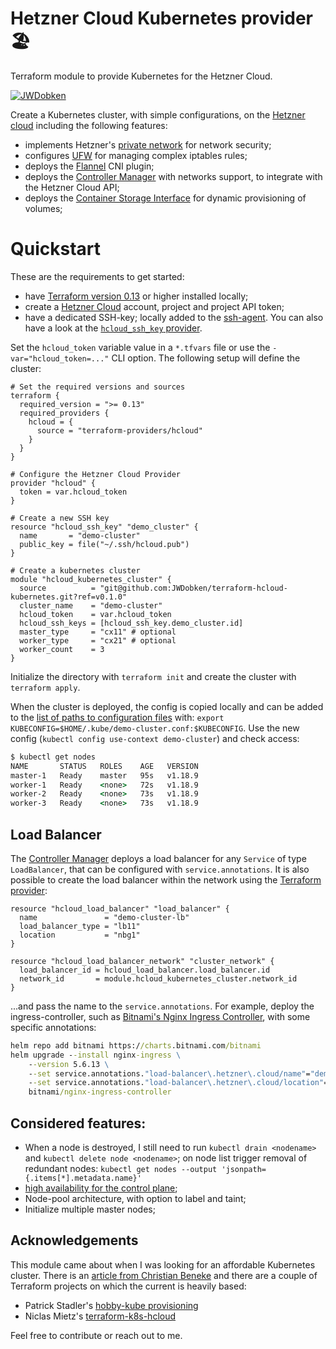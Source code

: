 Hetzner Cloud Kubernetes provider 🏖️
==================

Terraform module to provide Kubernetes for the Hetzner Cloud.

[![JWDobken](https://circleci.com/gh/JWDobken/terraform-hcloud-kubernetes.svg?style=shield)](https://app.circleci.com/pipelines/github/JWDobken/terraform-hcloud-kubernetes?branch=main)

Create a Kubernetes cluster, with simple configurations, on the [Hetzner cloud](https://registry.terraform.io/providers/hetznercloud/hcloud/latest/docs) including the following features:

- implements Hetzner's [private network](https://community.hetzner.com/tutorials/hcloud-networks-basic) for network security;
- configures [UFW](https://help.ubuntu.com/community/UFW) for managing complex iptables rules;
- deploys the [Flannel](https://github.com/coreos/flannel) CNI plugin;
- deploys the [Controller Manager](https://github.com/hetznercloud/hcloud-cloud-controller-manager) with networks support, to integrate with the Hetzner Cloud API;
- deploys the [Container Storage Interface](https://github.com/hetznercloud/csi-driver) for dynamic provisioning of volumes;

# Quickstart

These are the requirements to get started:

- have [Terraform version 0.13](https://learn.hashicorp.com/tutorials/terraform/install-cli) or higher installed locally;
- create a [Hetzner Cloud](https://www.hetzner.com/cloud) account, project and project API token;
- have a dedicated SSH-key; locally added to the [ssh-agent](https://docs.github.com/en/free-pro-team@latest/github/authenticating-to-github/generating-a-new-ssh-key-and-adding-it-to-the-ssh-agent). You can also have a look at the [`hcloud_ssh_key` provider](https://registry.terraform.io/providers/hetznercloud/hcloud/latest/docs/resources/ssh_key).


Set the `hcloud_token` variable value in a `*.tfvars` file or use the `-var="hcloud_token=..."` CLI option. The following setup will define the cluster:

```hcl
# Set the required versions and sources
terraform {
  required_version = ">= 0.13"
  required_providers {
    hcloud = {
      source = "terraform-providers/hcloud"
    }
  }
}

# Configure the Hetzner Cloud Provider
provider "hcloud" {
  token = var.hcloud_token
}

# Create a new SSH key
resource "hcloud_ssh_key" "demo_cluster" {
  name       = "demo-cluster"
  public_key = file("~/.ssh/hcloud.pub")
}

# Create a kubernetes cluster
module "hcloud_kubernetes_cluster" {
  source          = "git@github.com:JWDobken/terraform-hcloud-kubernetes.git?ref=v0.1.0"
  cluster_name    = "demo-cluster"
  hcloud_token    = var.hcloud_token
  hcloud_ssh_keys = [hcloud_ssh_key.demo_cluster.id]
  master_type     = "cx11" # optional
  worker_type     = "cx21" # optional
  worker_count    = 3
}

```

Initialize the directory with `terraform init` and create the cluster with `terraform apply`.

When the cluster is deployed, the config is copied locally and can be added to the [list of paths to configuration files](https://kubernetes.io/docs/tasks/access-application-cluster/configure-access-multiple-clusters/#create-a-second-configuration-file) with: `export KUBECONFIG=$HOME/.kube/demo-cluster.conf:$KUBECONFIG`. Use the new config (`kubectl config use-context demo-cluster`) and check access:

```cmd
$ kubectl get nodes
NAME       STATUS   ROLES    AGE   VERSION
master-1   Ready    master   95s   v1.18.9
worker-1   Ready    <none>   72s   v1.18.9
worker-2   Ready    <none>   73s   v1.18.9
worker-3   Ready    <none>   73s   v1.18.9
```

## Load Balancer

The [Controller Manager](https://github.com/hetznercloud/hcloud-cloud-controller-manager/blob/master/docs/load_balancers.md) deploys a load balancer for any `Service` of type `LoadBalancer`, that can be configured with `service.annotations`. It is also possible to create the load balancer within the network using the [Terraform provider](https://registry.terraform.io/providers/hetznercloud/hcloud/latest/docs/resources/load_balancer):

```hcl
resource "hcloud_load_balancer" "load_balancer" {
  name               = "demo-cluster-lb"
  load_balancer_type = "lb11"
  location           = "nbg1"
}

resource "hcloud_load_balancer_network" "cluster_network" {
  load_balancer_id = hcloud_load_balancer.load_balancer.id
  network_id       = module.hcloud_kubernetes_cluster.network_id
}
```

...and pass the name to the `service.annotations`. For example, deploy the ingress-controller, such as [Bitnami's Nginx Ingress Controller](https://github.com/bitnami/charts/tree/master/bitnami/nginx-ingress-controller), with some specific annotations:

```cmd
helm repo add bitnami https://charts.bitnami.com/bitnami
helm upgrade --install nginx-ingress \
    --version 5.6.13 \
    --set service.annotations."load-balancer\.hetzner\.cloud/name"="demo-cluster-lb" \
    --set service.annotations."load-balancer\.hetzner\.cloud/location"="nbg1" \
    bitnami/nginx-ingress-controller
```

## Considered features:

- When a node is destroyed, I still need to run `kubectl drain <nodename>` and `kubectl delete node <nodename>`; on node list trigger removal of redundant nodes: `kubectl get nodes --output 'jsonpath={.items[*].metadata.name}'`
- [high availability for the control plane](https://kubernetes.io/docs/setup/production-environment/tools/kubeadm/high-availability/);
- Node-pool architecture, with option to label and taint;
- Initialize multiple master nodes;

## Acknowledgements 

This module came about when I was looking for an affordable Kubernetes cluster. There is an [article from Christian Beneke](https://community.hetzner.com/tutorials/install-kubernetes-cluster) and there are a couple of Terraform projects on which the current is heavily based:

- Patrick Stadler's [hobby-kube provisioning](https://github.com/hobby-kube/provisioning)
- Niclas Mietz's [terraform-k8s-hcloud](https://github.com/solidnerd/terraform-k8s-hcloud)

Feel free to contribute or reach out to me.

